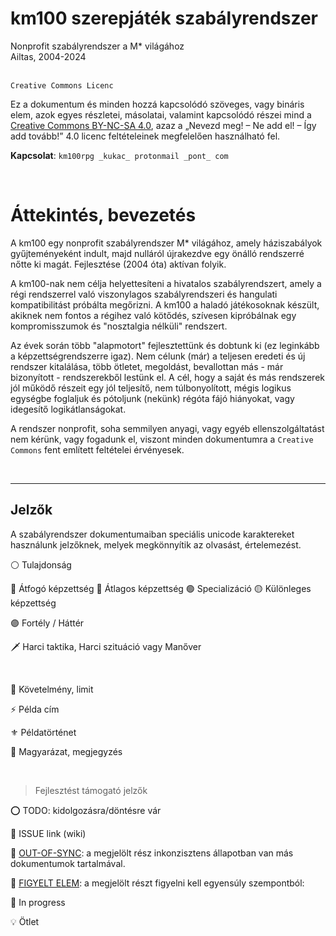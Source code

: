 # km100 szerepjáték szabályrendszer

Nonprofit szabályrendszer a M\* világához\
Ailtas, 2004-2024

\
`Creative Commons Licenc`

Ez a dokumentum és minden hozzá kapcsolódó szöveges, vagy bináris elem, azok egyes részletei, másolatai, valamint kapcsolódó részei mind a [Creative Commons BY-NC-SA 4.0](https://creativecommons.org/licenses/by-nc-sa/4.0/deed.hu), azaz a „Nevezd meg! – Ne add el! – Így add tovább!” 4.0 licenc feltételeinek megfelelően használható fel.

**Kapcsolat**: `km100rpg _kukac_ protonmail _pont_ com`

<br />

# Áttekintés, bevezetés

A km100 egy nonprofit szabályrendszer M\* világához, amely háziszabályok gyűjteményeként indult, majd nulláról újrakezdve egy önálló rendszerré nőtte ki magát. Fejlesztése (2004 óta) aktívan folyik.

A km100-nak nem célja helyettesíteni a hivatalos szabályrendszert, amely a régi rendszerrel való viszonylagos szabályrendszeri és hangulati kompatibilitást próbálta megőrizni. A km100 a haladó játékosoknak készült, akiknek nem fontos a régihez való kötődés, szívesen kipróbálnak egy kompromisszumok és \"nosztalgia nélküli\" rendszert.

Az évek során több \"alapmotort\" fejlesztettünk és dobtunk ki (ez leginkább a képzettségrendszerre igaz). Nem célunk (már) a teljesen eredeti és új rendszer kitalálása, több ötletet, megoldást, bevallottan más - már bizonyított - rendszerekből lestünk el. A cél, hogy a saját és más rendszerek jól működő részeit egy jól teljesítő, nem túlbonyolított, mégis logikus egységbe foglaljuk és pótoljunk (nekünk) régóta fájó hiányokat, vagy idegesítő logikátlanságokat.

A rendszer nonprofit, soha semmilyen anyagi, vagy egyéb ellenszolgáltatást nem kérünk, vagy fogadunk el, viszont minden dokumentumra a `Creative Commons` fent említett feltételei érvényesek.

<br />

---

## Jelzők

A szabályrendszer dokumentumaiban speciális unicode karaktereket használunk jelzőknek, melyek megkönnyítik az olvasást, értelemezést.

⚪ Tulajdonság

🔴 Átfogó képzettség
🔵 Átlagos képzettség
🟢 Specializáció
🟡 Különleges képzettség

🟣 Fortély / Háttér

🗡️ Harci taktika, Harci szituáció vagy Manőver

<br />

🔻 Követelmény, limit

⚡ Példa cím

⚜️ Példatörténet

🔆 Magyarázat, megjegyzés

<br />

> Fejlesztést támogató jelzők

⭕ TODO: kidolgozásra/döntésre vár

🔺 ISSUE link (wiki)

🔹 [OUT-OF-SYNC](https://github.com/kaktusztea/km100/wiki/OUT-OF-SYNC): a megjelölt rész inkonzisztens állapotban van más dokumentumok tartalmával.

👀 [FIGYELT ELEM](https://github.com/kaktusztea/km100/wiki/FIGYELT-ELEMEK): a megjelölt részt figyelni kell egyensúly szempontból:

🚧 In progress

💡 Ötlet
